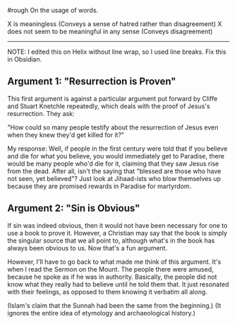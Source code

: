 

#rough On the usage of words.

X is meaningless (Conveys a sense of hatred rather than disagreement)
X does not seem to be meaningful in any sense (Conveys disagreement)

---

NOTE: I edited this on Helix without line wrap, so I used line breaks. Fix this in Obsidian.

## Argument 1: "Resurrection is Proven"

This first argument is against a particular argument put forward by Cliffe
and Stuart Knetchle repeatedly, which deals with the proof of Jesus's
resurrection. They ask:

"How could so many people testify about the resurrection of Jesus even
when they knew they'd get killed for it?"

My response: Well, if people in the first century were told that if you
believe and die for what you believe, you would immediately get to Paradise,
there would be many people who'd die for it, claiming that they saw Jesus
rise from the dead. After all, isn't the saying that "blessed are those who
have not seen, yet believed"? Just look at Jihaad-ists who blow themselves
up because they are promised rewards in Paradise for martyrdom.


## Argument 2: "Sin is Obvious"

If sin was indeed obvious, then it would not have been necessary for one
to use a book to prove it. However, a Christian may say that the book is
simply the singular source that we all point to, although what's in the
book has always been obvious to us. Now that's a fun argument.

However, I'll have to go back to what made me think of this argument. It's
when I read the Sermon on the Mount. The people there were amused, because
he spoke as if he was in authority. Basically, the people did not know what
they really had to believe until he told them that. It just resonated with
their feelings, as opposed to them knowing it verbatim all along.





(Islam's claim that the Sunnah had been the same from the beginning.)
(It ignores the entire idea of etymology and archaeological history.)
